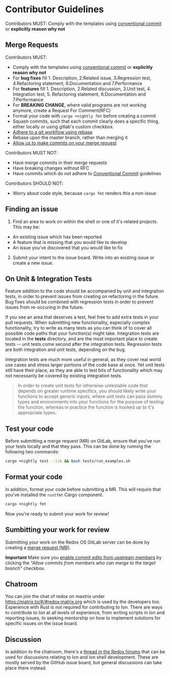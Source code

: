 # Contributor Guidelines

Contributors MUST:
Comply with the templates using [conventional commit](https://www.conventionalcommits.org/en/v1.0.0-beta.4/) or **explicitly reason why not**

## Merge Requests

Contributors MUST:

- Comply with the templates using [conventional commit](https://www.conventionalcommits.org/en/v1.0.0-beta.4/) or **explicitly reason why not**
- For **bug fixes** fill 1. Description, 2.Related issue, 3.Regression test, 4.Refactoring statement, 6.Documentation and 7.Performance
- For **features** fill 1. Description, 2.Related discussion, 3.Unit test, 4. Integration test, 5. Refactoring statement, 6.Documentation and 7.Performance
- For **BREAKING CHANGE**, where valid programs are not working anymore, create a Request For Comment(RFC)
- Format your code with `cargo +nightly fmt` before creating a commit
- Squash commits, such that each commit clearly does a specific thing, either locally or using gitlab's custom checkbox.
- [Adhere to a git workflow using rebase](https://medium.com/singlestone/a-git-workflow-using-rebase-1b1210de83e5)
- Rebase upon the master branch, rather than merging it
- [Allow us to make commits on your merge request](https://docs.gitlab.com/ee/user/project/merge_requests/allow_collaboration.html)

Contributors MUST NOT:

- Have merge commits in their merge requests
- Have breaking changes without RFC
- Have commits which do not adhere to [Conventional Commit](https://www.conventionalcommits.org/en/v1.0.0-beta.4/) guidelines

Contributors SHOULD NOT:

- Worry about code style, because `cargo fmt` renders this a non-issue

[conventional commit]: https://www.conventionalcommits.org/en/v1.0.0-beta.4/

## Finding an issue

1. Find an area to work on within the shell or one of it's related projects.
This may be:

- An existing issue which has been reported
- A feature that is missing that you would like to develop
- An issue you've discovered that you would like to fix

2. Submit your intent to the issue board. Write into an existing issue or create a new issue.

## On Unit & Integration Tests

Feature addition to the code should be accompanied by unit and integration tests,
in order to prevent issues from creating on refactoring in the future.
Bug fixes should be combined with regression tests in order to prevent issues from 
re-occuring in the future.

If you see an area that deserves a test, feel free to add extra tests in your pull requests.
When submitting new functionality, especially complex functionality, try to write as many
tests as you can think of to cover all possible code paths that your function(s) might take.
Integration tests are located in the **tests** directory, and are the most important place
to create tests -- unit tests come second after the integration tests.
Regression tests are both integration and unit tests, depending on the bug.

Integration tests are much more useful in general, as they cover real world use cases and
stress larger portions of the code base at once. Yet unit tests still have their place, as
they are able to test bits of functionality which may not necessarily be covered by existing
integration tests.

> In order to create unit tests for otherwise untestable code that depends on greater runtime
> specifics, you should likely write your functions to accept generic inputs, where unit
> tests can pass dummy types and environments into your functions for the purpose of testing
> the function, whereas in practice the function is hooked up to it's appropriate types.

## Test your code

Before submitting a merge request (MR) on GitLab, ensure that you've run your tests locally and that they
pass. This can be done by running the following two commands:

```sh
cargo +nightly test --lib && bash tests/run_examples.sh
```

## Format your code

In addition, format your code before submitting a MR. This will require that
you've installed the `rustfmt` Cargo component.

```sh
cargo +nightly fmt
```

Now you're ready to submit your work for review!

## Sumbitting your work for review

Submitting your work on the Redox OS GitLab server can be done by creating a [merge request (MR)](https://gitlab.redox-os.org/help/user/project/merge_requests/index.md).

**Important** Make sure you [enable commit edits from upstream members](https://gitlab.redox-os.org/help/user/project/merge_requests/allow_collaboration.md#enabling-commit-edits-from-upstream-members) by clicking the *"Allow commits from members who can merge to the target branch"* checkbox.

## Chatroom

You can join the chat of redox on maxtrix under https://matrix.to/#/#redox:matrix.org which is used by the developers too. 
Experience with Rust is not required for contributing to Ion. There
are ways to contribute to Ion at all levels of experience, from writing scripts in Ion and reporting
issues, to seeking mentorship on how to implement solutions for specific issues on the issue board.

## Discussion

In addition to the chatroom, there's a [thread in the Redox forums](https://discourse.redox-os.org/t/ion-shell-development-discussion/682)
that can be used for discussions relating to Ion and Ion shell development. These are mostly served
by the GitHub issue board, but general discussions can take place there instead.
